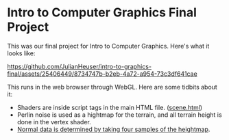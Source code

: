 # Intro to Computer Graphics Final Project

This was our final project for Intro to Computer Graphics. Here's what it looks like:

https://github.com/JulianHeuser/intro-to-graphics-final/assets/25406449/8734747b-b2eb-4a72-a954-73c3df641cae

This runs in the web browser through WebGL. Here are some tidbits about it:
- Shaders are inside script tags in the main HTML file. ([scene.html](https://github.com/JulianHeuser/intro-to-graphics-final/blob/main/scene.html))
- Perlin noise is used as a hightmap for the terrain, and all terrain height is done in the vertex shader.
- [Normal data is determined by taking four samples of the heightmap](https://github.com/JulianHeuser/intro-to-graphics-final/blob/main/scene.html#L80).
